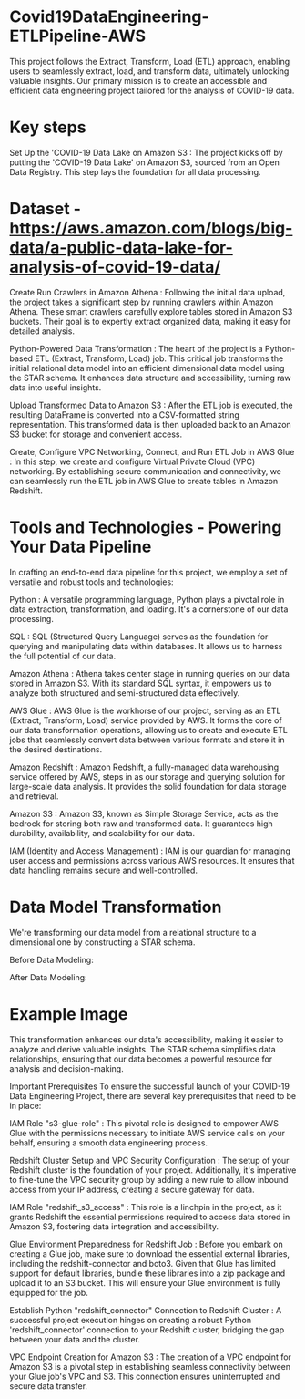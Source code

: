 # Covid19DataEngineering-ETLPipeline-AWS
This project follows the Extract, Transform, Load (ETL) approach, enabling users to seamlessly extract, load, and transform data, ultimately unlocking valuable insights. Our primary mission is to create an accessible and efficient data engineering project tailored for the analysis of COVID-19 data.


# Key steps
Set Up the 'COVID-19 Data Lake on Amazon S3 : The project kicks off by putting the 'COVID-19 Data Lake' on Amazon S3, sourced from an Open Data Registry. This step lays the foundation for all data processing.

# Dataset - https://aws.amazon.com/blogs/big-data/a-public-data-lake-for-analysis-of-covid-19-data/

Create Run Crawlers in Amazon Athena : Following the initial data upload, the project takes a significant step by running crawlers within Amazon Athena. These smart crawlers carefully explore tables stored in Amazon S3 buckets. Their goal is to expertly extract organized data, making it easy for detailed analysis.

Python-Powered Data Transformation : The heart of the project is a Python-based ETL (Extract, Transform, Load) job. This critical job transforms the initial relational data model into an efficient dimensional data model using the STAR schema. It enhances data structure and accessibility, turning raw data into useful insights.

Upload Transformed Data to Amazon S3 : After the ETL job is executed, the resulting DataFrame is converted into a CSV-formatted string representation. This transformed data is then uploaded back to an Amazon S3 bucket for storage and convenient access.

Create, Configure VPC Networking, Connect, and Run ETL Job in AWS Glue : In this step, we create and configure Virtual Private Cloud (VPC) networking. By establishing secure communication and connectivity, we can seamlessly run the ETL job in AWS Glue to create tables in Amazon Redshift.

# Tools and Technologies - Powering Your Data Pipeline
In crafting an end-to-end data pipeline for this project, we employ a set of versatile and robust tools and technologies:

Python : A versatile programming language, Python plays a pivotal role in data extraction, transformation, and loading. It's a cornerstone of our data processing.

SQL : SQL (Structured Query Language) serves as the foundation for querying and manipulating data within databases. It allows us to harness the full potential of our data.

Amazon Athena : Athena takes center stage in running queries on our data stored in Amazon S3. With its standard SQL syntax, it empowers us to analyze both structured and semi-structured data effectively.

AWS Glue : AWS Glue is the workhorse of our project, serving as an ETL (Extract, Transform, Load) service provided by AWS. It forms the core of our data transformation operations, allowing us to create and execute ETL jobs that seamlessly convert data between various formats and store it in the desired destinations.

Amazon Redshift : Amazon Redshift, a fully-managed data warehousing service offered by AWS, steps in as our storage and querying solution for large-scale data analysis. It provides the solid foundation for data storage and retrieval.

Amazon S3 : Amazon S3, known as Simple Storage Service, acts as the bedrock for storing both raw and transformed data. It guarantees high durability, availability, and scalability for our data.

IAM (Identity and Access Management) : IAM is our guardian for managing user access and permissions across various AWS resources. It ensures that data handling remains secure and well-controlled.


# Data Model Transformation
We're transforming our data model from a relational structure to a dimensional one by constructing a STAR schema.

Before Data Modeling:




After Data Modeling:

# Example Image

This transformation enhances our data's accessibility, making it easier to analyze and derive valuable insights. The STAR schema simplifies data relationships, ensuring that our data becomes a powerful resource for analysis and decision-making.


Important Prerequisites
To ensure the successful launch of your COVID-19 Data Engineering Project, there are several key prerequisites that need to be in place:

IAM Role "s3-glue-role" : This pivotal role is designed to empower AWS Glue with the permissions necessary to initiate AWS service calls on your behalf, ensuring a smooth data engineering process.

Redshift Cluster Setup and VPC Security Configuration : The setup of your Redshift cluster is the foundation of your project. Additionally, it's imperative to fine-tune the VPC security group by adding a new rule to allow inbound access from your IP address, creating a secure gateway for data.

IAM Role "redshift_s3_access" : This role is a linchpin in the project, as it grants Redshift the essential permissions required to access data stored in Amazon S3, fostering data integration and accessibility.

Glue Environment Preparedness for Redshift Job : Before you embark on creating a Glue job, make sure to download the essential external libraries, including the redshift-connector and boto3. Given that Glue has limited support for default libraries, bundle these libraries into a zip package and upload it to an S3 bucket. This will ensure your Glue environment is fully equipped for the job.

Establish Python "redshift_connector" Connection to Redshift Cluster : A successful project execution hinges on creating a robust Python 'redshift_connector' connection to your Redshift cluster, bridging the gap between your data and the cluster.

VPC Endpoint Creation for Amazon S3 : The creation of a VPC endpoint for Amazon S3 is a pivotal step in establishing seamless connectivity between your Glue job's VPC and S3. This connection ensures uninterrupted and secure data transfer.
